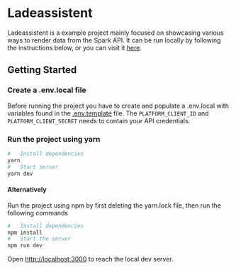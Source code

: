 # Ladeassistent

Ladeassistent is a example project mainly focused on showcasing various ways to render data from the Spark API.
It can be run locally by following the instructions below, or you can visit it [here](https://www.ladeassistent.no).

## Getting Started

### Create a .env.local file

Before running the project you have to create and populate a .env.local with variables found in the [.env.template](./.env.template) file. The `PLATFORM_CLIENT_ID` and `PLATFORM_CLIENT_SECRET` needs to contain your API credentials.

### Run the project using yarn

```bash
#   Install dependencies
yarn
#   Start server
yarn dev
```

#### Alternatively

Run the project using npm by first deleting the yarn.lock file, then run the following commands

```bash
#   Install dependencies
npm install
#   Start the server
npm run dev
```

Open [http://localhost:3000](http://localhost:3000) to reach the local dev server.
